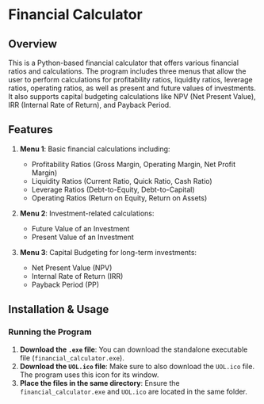 # Financial Calculator

## Overview
This is a Python-based financial calculator that offers various financial ratios and calculations. The program includes three menus that allow the user to perform calculations for profitability ratios, liquidity ratios, leverage ratios, operating ratios, as well as present and future values of investments. It also supports capital budgeting calculations like NPV (Net Present Value), IRR (Internal Rate of Return), and Payback Period.

## Features
1. **Menu 1**: Basic financial calculations including:
   - Profitability Ratios (Gross Margin, Operating Margin, Net Profit Margin)
   - Liquidity Ratios (Current Ratio, Quick Ratio, Cash Ratio)
   - Leverage Ratios (Debt-to-Equity, Debt-to-Capital)
   - Operating Ratios (Return on Equity, Return on Assets)
   
2. **Menu 2**: Investment-related calculations:
   - Future Value of an Investment
   - Present Value of an Investment

3. **Menu 3**: Capital Budgeting for long-term investments:
   - Net Present Value (NPV)
   - Internal Rate of Return (IRR)
   - Payback Period (PP)

## Installation & Usage

### Running the Program
1. **Download the `.exe` file**: You can download the standalone executable file (`financial_calculator.exe`).
2. **Download the `UOL.ico` file**: Make sure to also download the `UOL.ico` file. The program uses this icon for its window.
3. **Place the files in the same directory**: Ensure the `financial_calculator.exe` and `UOL.ico` are located in the same folder.
